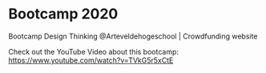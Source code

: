 # Bootcamp 2020

Bootcamp Design Thinking @Arteveldehogeschool | Crowdfunding website

Check out the YouTube Video about this bootcamp:
https://www.youtube.com/watch?v=TVkG5r5xCtE
